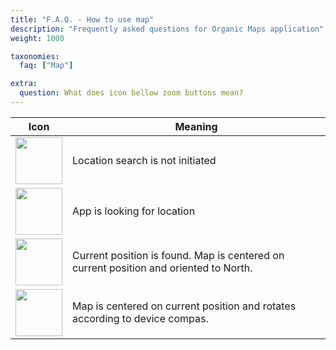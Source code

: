 ```yaml
---
title: "F.A.Q. - How to use map"
description: "Frequently asked questions for Organic Maps application"
weight: 1000

taxonomies:
  faq: ["Map"]

extra:
  question: What does icon bellow zoom buttons mean?
---
```


| Icon | Meaning |
| ---- | ------- |
| <img src="/images/faq/faq-map-location-icon-1.png" width="75px"/> | Location search is not initiated |
| <img src="/images/faq/faq-map-location-icon-2.png" width="75px"/> | App is looking for location |
| <img src="/images/faq/faq-map-location-icon-3.png" width="75px"/> | Current position is found. Map is centered on current position and oriented to North. |
| <img src="/images/faq/faq-map-location-icon-4.png" width="75px"/> | Map is centered on current position and rotates according to device compas. |

